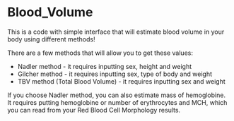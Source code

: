 # Blood_Volume
This is a code with simple interface that will estimate blood volume in your body using different methods!

There are a few methods that will allow you to get these values:
 - Nadler method - it requires inputting sex, height and weight
 - Gilcher method - it requires inputting sex, type of body and weight
 - TBV method (Total Blood Volume) - it requires inputting sex and weight

If you choose Nadler method, you can also estimate mass of hemoglobine. 
It requires putting hemoglobine or number of erythrocytes and MCH, which you can read from your Red Blood Cell Morphology results.
